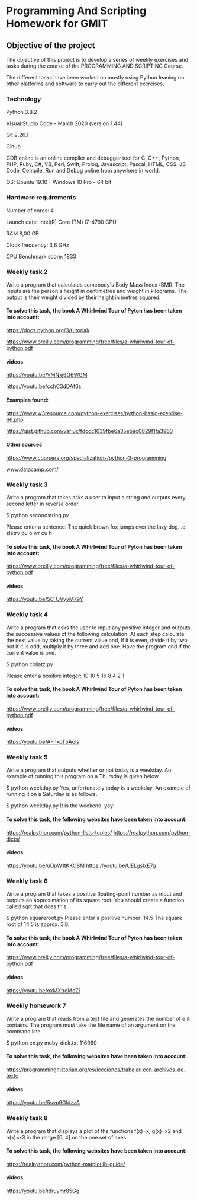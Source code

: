 # Programming And Scripting Homework for GMIT

## Objective of the project

The objective of this project is to develop a series of weekly exercises and tasks during the course of the PROGRAMMING AND SCRIPTING Course.

The different tasks have been worked on mostly using Python leaning on other platforms and software to carry out the different exercises.


### Technology

Python 3.8.2 

Visual Studio Code - March 2020 (version 1.44)

Git 2.26.1

Gihub

GDB online is an online compiler and debugger tool for C, C++, Python, PHP, Ruby, C#, VB, Perl, Swift, Prolog, Javascript, Pascal, HTML, CSS, JS Code, Compile, Run and Debug online from anywhere in world.

OS: Ubuntu 19.10 - Windows 10 Pro - 64 bit 

### Hardware requirements

Number of cores: 4

Launch date: Intel(R) Core (TM) i7-4790 CPU

RAM 8,00 GB

Clock frequency: 3,6 GHz

CPU Benchmark score: 1833


### Weekly task 2

Write a program that calculates somebody's Body Mass Index (BMI). The inputs are the person's height in centimetres and weight in kilograms. The output is their weight divided by their height in metres squared.


#### To solve this task, the book A Whirlwind Tour of Pyton has been taken into account:

https://docs.python.org/3/tutorial/

https://www.oreilly.com/programming/free/files/a-whirlwind-tour-of-python.pdf


#### videos

https://youtu.be/VMNxj6O6WGM

https://youtu.be/cchC3dDAf6s

#### Examples found:

https://www.w3resource.com/python-exercises/python-basic-exercise-66.php

https://gist.github.com/variux/fdcdc1639fbe6a35ebac0829f1fa3963

#### Other sources

https://www.coursera.org/specializations/python-3-programming

www.datacamp.com/


### Weekly task 3

Write a program that takes asks a user to input a string and outputs every second letter in reverse order.

$ python secondstring.py

Please enter a sentence: The quick brown fox jumps over the lazy dog.
.o zletrv pu o wr cu h

#### To solve this task, the book A Whirlwind Tour of Pyton has been taken into account:

https://www.oreilly.com/programming/free/files/a-whirlwind-tour-of-python.pdf

#### videos

https://youtu.be/5C_UVyvM79Y

### Weekly task 4

Write a program that asks the user to input any positive integer and outputs the successive values of the following calculation. At each step calculate the next value by taking the current value and, if it is even, divide it by two, but if it is odd, multiply it by three and add one. Have the program end if the current value is one.

$ python collatz.py

Please enter a positive integer: 10
10 5 16 8 4 2 1

#### To solve this task, the book A Whirlwind Tour of Pyton has been taken into account:

https://www.oreilly.com/programming/free/files/a-whirlwind-tour-of-python.pdf

#### videos

https://youtu.be/AFnxpT5Aois

### Weekly task 5

Write a program that outputs whether or not today is a weekday. An example of running this program on a Thursday is given below.

$ python weekday.py
Yes, unfortunately today is a weekday.
An example of running it on a Saturday is as follows.

$ python weekday.py
It is the weekend, yay!

#### To solve this task, the following websites have been taken into account:

https://realpython.com/python-lists-tuples/ 
https://realpython.com/python-dicts/ 

#### videos 

https://youtu.be/uOpW1tKKO8M 
https://youtu.be/UELgsIxE7g

### Weekly task 6

Write a program that takes a positive floating-point number as input and outputs an approximation of its square root. You should create a function called sqrt that does this.

$ python squareroot.py
Please enter a positive number: 14.5
The square root of 14.5 is approx. 3.8.

#### To solve this task, the book A Whirlwind Tour of Pyton has been taken into account:

https://www.oreilly.com/programming/free/files/a-whirlwind-tour-of-python.pdf

#### videos

https://youtu.be/oxMXtrcMoZI


### Weekly homework 7

Write a program that reads from a text file and generates the number of e it contains. The program must take the file name of an argument on the command line.

$ python en.py moby-dick.txt
116960

#### To solve this task, the following websites have been taken into account:

https://programminghistorian.org/es/lecciones/trabajar-con-archivos-de-texto

#### videos

https://youtu.be/5svp6GIdzzA

### Weekly task 8

Write a program that displays a plot of the functions f(x)=x, g(x)=x2 and h(x)=x3 in the range [0, 4] on the one set of axes.

#### To solve this task, the following websites have been taken into account:

https://realpython.com/python-matplotlib-guide/

#### videos

https://youtu.be/i8ruymr85Gg



